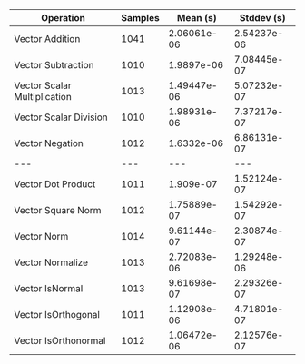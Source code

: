 Operation | Samples | Mean (s) | Stddev (s) |
 ---| --- | --- | --- |
| Vector Addition | 1041 | 2.06061e-06 | 2.54237e-06 |
| Vector Subtraction | 1010 | 1.9897e-06 | 7.08445e-07 |
| Vector Scalar Multiplication | 1013 | 1.49447e-06 | 5.07232e-07 |
| Vector Scalar Division | 1010 | 1.98931e-06 | 7.37217e-07 |
| Vector Negation | 1012 | 1.6332e-06 | 6.86131e-07 |
 ---| --- | --- | --- |
| Vector Dot Product | 1011 | 1.909e-07 | 1.52124e-07 |
| Vector Square Norm | 1012 | 1.75889e-07 | 1.54292e-07 |
| Vector Norm | 1014 | 9.61144e-07 | 2.30874e-07 |
| Vector Normalize | 1013 | 2.72083e-06 | 1.29248e-06 |
| Vector IsNormal | 1013 | 9.61698e-07 | 2.29326e-07 |
| Vector IsOrthogonal | 1011 | 1.12908e-06 | 4.71801e-07 |
| Vector IsOrthonormal | 1012 | 1.06472e-06 | 2.12576e-07 |
